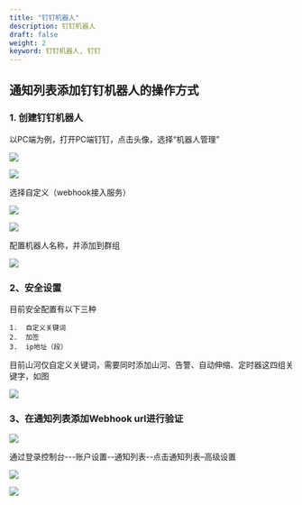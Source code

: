 ```yaml
---
title: "钉钉机器人"
description: 钉钉机器人
draft: false
weight: 2
keyword: 钉钉机器人, 钉钉
---
```


## 通知列表添加钉钉机器人的操作方式

### 1. 创建钉钉机器人

以PC端为例，打开PC端钉钉，点击头像，选择“机器人管理”

![](../../_images/dd1.png)

![](../../_images/dd2.png)

选择自定义（webhook接入服务）

![](../../_images/dd3.png)

![](../../_images/dd4.png)

配置机器人名称，并添加到群组

![](../../_images/dd5.png)

### 2、安全设置

目前安全配置有以下三种

    1.	自定义关键词
    2.	加签
    3.	ip地址（段）

目前山河仅自定义关键词，需要同时添加山河、告警、自动伸缩、定时器这四组关键字，如图

![](../../_images/dd6.png)


### 3、在通知列表添加Webhook url进行验证

![](../../_images/dd8.png)

通过登录控制台---账户设置--通知列表--点击通知列表–高级设置

![](../../_images/dd9.png)

![](../../_images/dd10.png)
